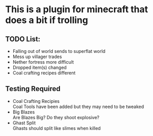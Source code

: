 # This is a plugin for minecraft that does a bit if trolling

## TODO List:
* Falling out of world sends to superflat world
* Mess up villager trades
* Nether fortress more difficult
* Dropped item(s) changed
* Coal crafting recipes different

## Testing Required
* Coal Crafting Recipies  
Coal Tools have been added but they may need to be tweaked
* Big Blazes  
Are Blazes Big? Do they shoot explosive?
* Ghast Split  
Ghasts should split like slimes when killed
